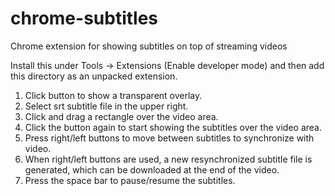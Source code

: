 chrome-subtitles
================

Chrome extension for showing subtitles on top of streaming videos

Install this under Tools -> Extensions (Enable developer mode) and then add this directory as an unpacked extension.

1. Click button to show a transparent overlay.
2. Select srt subtitle file in the upper right.
3. Click and drag a rectangle over the video area.
4. Click the button again to start showing the subtitles over the video area.
5. Press right/left buttons to move between subtitles to synchronize with video.
6. When right/left buttons are used, a new resynchronized subtitle file is generated, which can be downloaded at the end of the video. 
7. Press the space bar to pause/resume the subtitles.
